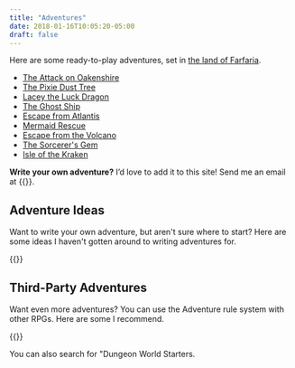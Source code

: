 ```yaml
---
title: "Adventures"
date: 2018-01-16T10:05:20-05:00
draft: false
---
```


Here are some ready-to-play adventures, set in [the land of Farfaria](/farfaria/).

- [The Attack on Oakenshire](/adventures/attack-on-oakenshire/)
- [The Pixie Dust Tree](/adventures/the-pixie-dust-tree/)
- [Lacey the Luck Dragon](/adventures/lacey-the-luck-dragon/)
- [The Ghost Ship](/adventures/the-ghost-ship/)
- [Escape from Atlantis](/adventures/escape-from-atlantis/)
- [Mermaid Rescue](/adventures/mermaid-rescue/)
- [Escape from the Volcano](/adventures/escape-from-the-volcano/)
- [The Sorcerer's Gem](/adventures/the-sorcerers-gem/)
- [Isle of the Kraken](/adventures/isle-of-the-kraken/)


**Write your own adventure?** I’d love to add it to this site! Send me an email at {{<email>}}.


## Adventure Ideas

Want to write your own adventure, but aren't sure where to start? Here are some ideas I haven't gotten around to writing adventures for.

{{<adventure-ideas>}}


## Third-Party Adventures

Want even more adventures? You can use the Adventure rule system with other RPGs. Here are some I recommend.

{{<adventure-third-party>}}

You can also search for "Dungeon World Starters.